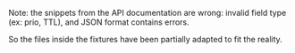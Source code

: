 
Note: the snippets from the API documentation are wrong:
invalid field type (ex: prio, TTL), and JSON format contains errors.

So the files inside the fixtures have been partially adapted to fit the reality.
